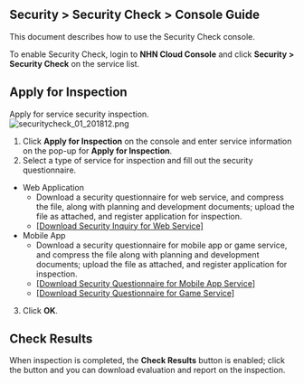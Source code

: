 ## Security > Security Check > Console Guide

This document describes how to use the Security Check console. 

To enable Security Check, login to **NHN Cloud Console** and click **Security > Security Check** on the service list. 

## Apply for Inspection 

Apply for service security inspection.  
![securitycheck_01_201812.png](https://static.toastoven.net/prod_securitycheck/securitycheck_01_201812.png)

1. Click **Apply for Inspection** on the console and enter service information on the pop-up for **Apply for Inspection**. 
2. Select a type of service for inspection and fill out the security questionnaire. 
  - Web Application
    - Download a security questionnaire for web service, and compress the file, along with planning and development documents; upload the file as attached, and register application for inspection. 
    - [[Download Security Inquiry for Web Service]](http://static.toastoven.net/toastcloud/sdk_download/security/web_security_check.xls)
  - Mobile App
    - Download a security questionnaire for mobile app or game service, and compress the file along with planning and development documents; upload the file as attached, and register application for inspection. 
    - [[Download Security Questionnaire for Mobile App Service]](http://static.toastoven.net/toastcloud/sdk_download/security/mobile_security_check.xls)
    - [[Download Security Questionnaire for Game Service]](http://static.toastoven.net/toastcloud/sdk_download/security/game_security_check.xls)
3. Click **OK**.

## Check Results 

When inspection is completed, the **Check Results** button is enabled; click the button and you can download evaluation and report on the inspection. 
